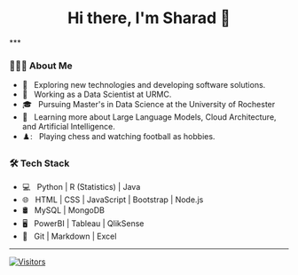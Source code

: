 <h1 align="center">Hi there, I'm Sharad 👋</h1>
***
<h3> 👨🏻‍💻 About Me </h3>


- 🤔 &nbsp; Exploring new technologies and developing software solutions.
- 💼 &nbsp; Working as a Data Scientist at URMC.
- 🎓 &nbsp; Pursuing Master's in Data Science at the University of Rochester
- 🌱 &nbsp; Learning more about Large Language Models, Cloud Architecture, and Artificial Intelligence.
- ♟️: &nbsp; Playing chess and watching football as hobbies.

<h3>🛠 Tech Stack</h3>

- 💻 &nbsp; Python | R (Statistics) | Java
- 🌐 &nbsp; HTML | CSS | JavaScript | Bootstrap | Node.js 
- 🛢 &nbsp; MySQL | MongoDB
- 🖥 &nbsp; PowerBI | Tableau | QlikSense
- 🔧 &nbsp; Git | Markdown | Excel
***
[![Visitors](https://api.visitorbadge.io/api/visitors?path=https%3A%2F%2Fgithub.com%2Fsharadsin29&countColor=%23263759)](https://visitorbadge.io/status?path=https%3A%2F%2Fgithub.com%2Fsharadsin29)
<!--
**sharadsin29/sharadsin29** is a ✨ _special_ ✨ repository because its `README.md` (this file) appears on your GitHub profile.

Here are some ideas to get you started:

- 🔭 I’m currently working on ...
- 🌱 I’m currently learning ...
- 👯 I’m looking to collaborate on ...
- 🤔 I’m looking for help with ...
- 💬 Ask me about ...
- 📫 How to reach me: ...
- 😄 Pronouns: ...
- ⚡ Fun fact: ...
-->

